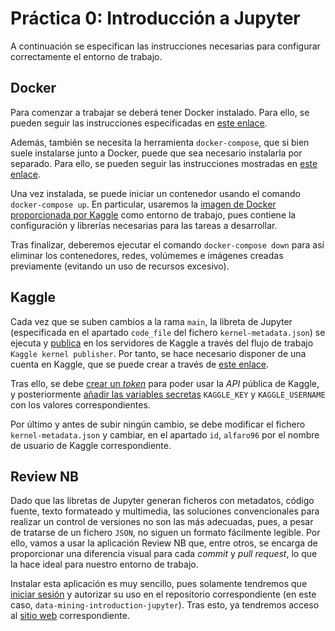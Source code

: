 # Práctica 0: Introducción a Jupyter

A continuación se especifican las instrucciones necesarias para configurar correctamente el entorno de trabajo.

## Docker

Para comenzar a trabajar se deberá tener Docker instalado. Para ello, se pueden seguir las instrucciones especificadas en [este enlace](https://docs.docker.com/engine/install).

Además, también se necesita la herramienta `docker-compose`, que si bien suele instalarse junto a Docker, puede que sea necesario instalarla por separado. Para ello, se pueden seguir las instrucciones mostradas en [este enlace](https://docs.docker.com/compose/install).

Una vez instalada, se puede iniciar un contenedor usando el comando `docker-compose up`. En particular, usaremos la [imagen de Docker proporcionada por Kaggle](https://github.com/Kaggle/docker-python) como entorno de trabajo, pues contiene la configuración y librerías necesarias para las tareas a desarrollar.

Tras finalizar, deberemos ejecutar el comando `docker-compose down` para así eliminar los contenedores, redes, volúmemes e imágenes creadas previamente (evitando un uso de recursos excesivo).

## Kaggle

Cada vez que se suben cambios a la rama `main`, la libreta de Jupyter (especificada en el apartado `code_file` del fichero `kernel-metadata.json`) se ejecuta y [publica](https://www.kaggle.com/alfaro96/data-mining-introduction-jupyter) en los servidores de Kaggle a través del flujo de trabajo `Kaggle kernel publisher`. Por tanto, se hace necesario disponer de una cuenta en Kaggle, que se puede crear a través de [este enlace](https://www.kaggle.com/account/login?phase=startRegisterTab&returnUrl=%2F).

Tras ello, se debe [crear un *token*](https://www.kaggle.com/docs/api#getting-started-installation-&-authentication) para poder usar la *API* pública de Kaggle, y posteriormente [añadir las variables secretas](https://docs.github.com/en/actions/reference/encrypted-secrets) `KAGGLE_KEY` y `KAGGLE_USERNAME` con los valores correspondientes.

Por último y antes de subir ningún cambio, se debe modificar el fichero `kernel-metadata.json` y cambiar, en el apartado `id`, `alfaro96` por el nombre de usuario de Kaggle correspondiente.

## Review NB

Dado que las libretas de Jupyter generan ficheros con metadatos, código fuente, texto formateado y multimedia, las soluciones convencionales para realizar un control de versiones no son las más adecuadas, pues, a pesar de tratarse de un fichero `JSON`, no siguen un formato fácilmente legible. Por ello, vamos a usar la aplicación Review NB que, entre otros, se encarga de proporcionar una diferencia visual para cada *commit* y *pull request*, lo que la hace ideal para nuestro entorno de trabajo.

Instalar esta aplicación es muy sencillo, pues solamente tendremos que [iniciar sesión](https://github.com/login/oauth/authorize?client_id=Iv1.b2736a9bd3b3e896) y autorizar su uso en el repositorio correspondiente (en este caso, `data-mining-introduction-jupyter`). Tras esto, ya tendremos acceso al [sitio web](https://app.reviewnb.com/alfaro96/data-mining-introduction-jupyter) correspondiente.
